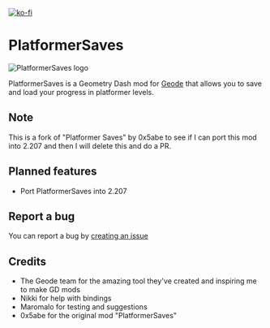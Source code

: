[![ko-fi](https://ko-fi.com/img/githubbutton_sm.svg)](https://ko-fi.com/H2H2ZNXL5)

# PlatformerSaves

<img src="./logo.png" alt="PlatformerSaves logo" />

PlatformerSaves is a Geometry Dash mod for [Geode](https://geode-sdk.org/) that allows you to save and load your progress in platformer levels.

## Note

This is a fork of "Platformer Saves" by 0x5abe to see if I can port this mod into 2.207 and then I will delete this and do a PR.

## Planned features

- Port PlatformerSaves into 2.207


## Report a bug

You can report a bug by [creating an issue](https://github.com/0x5abe/PlatformerSaves/issues/new)

## Credits

- The Geode team for the amazing tool they've created and inspiring me to make GD mods
- Nikki for help with bindings
- Maromalo for testing and suggestions
- 0x5abe for the original mod "PlatformerSaves"
